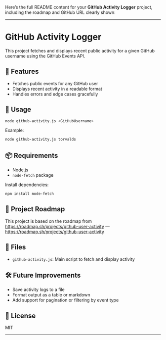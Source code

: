 Here’s the full README content for your **GitHub Activity Logger** project, including the roadmap and GitHub URL clearly shown:

---

# GitHub Activity Logger

This project fetches and displays recent public activity for a given GitHub username using the GitHub Events API.

## 🔧 Features

- Fetches public events for any GitHub user  
- Displays recent activity in a readable format  
- Handles errors and edge cases gracefully  

## 🚀 Usage

```bash
node github-activity.js <GitHubUsername>
```

Example:

```bash
node github-activity.js torvalds
```

## 📦 Requirements

- Node.js  
- `node-fetch` package  

Install dependencies:

```bash
npm install node-fetch
```

## 🧠 Project Roadmap

This project is based on the roadmap from https://roadmap.sh/projects/github-user-activity — https://roadmap.sh/projects/github-user-activity 

## 📁 Files

- `github-activity.js`: Main script to fetch and display activity

## 🛠️ Future Improvements

- Save activity logs to a file  
- Format output as a table or markdown  
- Add support for pagination or filtering by event type  

## 📄 License

MIT

---
